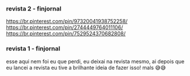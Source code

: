 ### revista 2 - finjornal

https://br.pinterest.com/pin/97320041938752258/
https://br.pinterest.com/pin/2744449764011106/
https://br.pinterest.com/pin/7529524370682808/


### revista 1 - finjornal

esse aqui nem foi eu que perdi, eu deixai na revista mesmo, ai depois que eu lancei a revista eu tive a brilhante ideia de fazer isso! mals 😅😅

